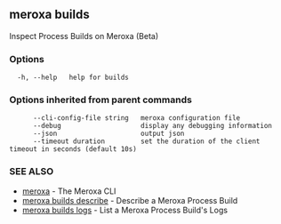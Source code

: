## meroxa builds

Inspect Process Builds on Meroxa (Beta)

### Options

```
  -h, --help   help for builds
```

### Options inherited from parent commands

```
      --cli-config-file string   meroxa configuration file
      --debug                    display any debugging information
      --json                     output json
      --timeout duration         set the duration of the client timeout in seconds (default 10s)
```

### SEE ALSO

* [meroxa](meroxa.md)	 - The Meroxa CLI
* [meroxa builds describe](meroxa_builds_describe.md)	 - Describe a Meroxa Process Build
* [meroxa builds logs](meroxa_builds_logs.md)	 - List a Meroxa Process Build's Logs

